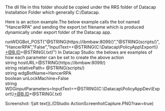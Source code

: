 The dll file in this folder should be copied under the RRS folder of Datacap Installation Folder which generally C:/Datacap. 

Here is an action example.The below example calls the bot named "HancerRPA" and sending the export.txt filename which is produced dynamically under export folder of the Datacap app.

runWDGBot_POST("@STRING(https://ibmbaw:8099/)","@STRING(scripts/)","HancerRPA","False","InputText=+@STRING(C:\\Datacap\\PolicyApp\\Export\\)+@B.ID+@STRING(.txt)")
In Datacap Studio: the belows are examples of how each parameter can be set to create the above action<br/>
string hostURL=@STRING(https://ibmbaw:8099/)<br/>
string relativePath= @STRING(scripts/)<br/>
string wdgBotName=HancerRPA<br/>
boolean unLockMachine=False<br/>
string WDGinputParameters=InputText=+@STRING(C:\\Datacap\\PolicyAppDev\\Export\\)+@B.ID+@STRING(.txt)<br/>

Screenshot:
![alt text](./DStudio ActionScreenhotCapture.PNG?raw=true)
